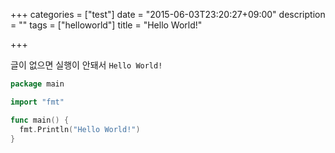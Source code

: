 +++
categories = ["test"]
date = "2015-06-03T23:20:27+09:00"
description = ""
tags = ["helloworld"]
title = "Hello World!"

+++

글이 없으면 실행이 안돼서 `Hello World!`

```go
package main

import "fmt"

func main() {
  fmt.Println("Hello World!")
}
```